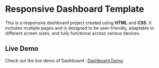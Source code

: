 # Responsive Dashboard Template

This is a responsive dashboard project created using **HTML** and **CSS**. It includes multiple pages and is designed to be user-friendly, adaptable to different screen sizes, and fully functional across various devices.


## Live Demo
Check out the live demo of Dashboard : [Dashboard Demo](https://abdelsalam-ebrahim.github.io/Dashboard-Template/) 
